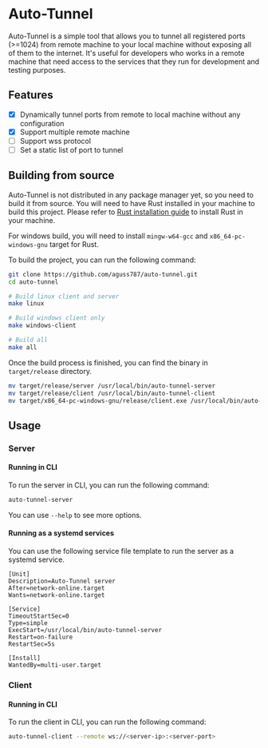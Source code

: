 # Auto-Tunnel

Auto-Tunnel is a simple tool that allows you to tunnel all registered ports (>=1024) from remote machine to your local machine without exposing all of them to the internet.
It's useful for developers who works in a remote machine that need access to the services that they run for development and testing purposes.

## Features

- [x] Dynamically tunnel ports from remote to local machine without any configuration
- [x] Support multiple remote machine
- [ ] Support wss protocol
- [ ] Set a static list of port to tunnel

## Building from source

Auto-Tunnel is not distributed in any package manager yet, so you need to build it from source. You will need to have Rust installed in your machine to build this project.
Please refer to [Rust installation guide](https://www.rust-lang.org/tools/install) to install Rust in your machine.

For windows build, you will need to install `mingw-w64-gcc` and `x86_64-pc-windows-gnu` target for Rust.

To build the project, you can run the following command:

```bash
git clone https://github.com/aguss787/auto-tunnel.git
cd auto-tunnel

# Build linux client and server
make linux

# Build windows client only
make windows-client

# Build all
make all
```

Once the build process is finished, you can find the binary in `target/release` directory.

```bash
mv target/release/server /usr/local/bin/auto-tunnel-server
mv target/release/client /usr/local/bin/auto-tunnel-client
mv target/x86_64-pc-windows-gnu/release/client.exe /usr/local/bin/auto-tunnel-client.exe
```

## Usage

### Server

#### Running in CLI

To run the server in CLI, you can run the following command:

```bash
auto-tunnel-server
```

You can use `--help` to see more options.

#### Running as a systemd services

You can use the following service file template to run the server as a systemd service.

```
[Unit]
Description=Auto-Tunnel server
After=network-online.target
Wants=network-online.target

[Service]
TimeoutStartSec=0
Type=simple
ExecStart=/usr/local/bin/auto-tunnel-server
Restart=on-failure
RestartSec=5s

[Install]
WantedBy=multi-user.target
```

### Client

#### Running in CLI

To run the client in CLI, you can run the following command:

```bash
auto-tunnel-client --remote ws://<server-ip>:<server-port>
```

